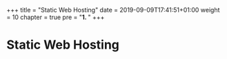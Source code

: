 +++
title = "Static Web Hosting"
date = 2019-09-09T17:41:51+01:00
weight = 10
chapter = true
pre = "<b>1. </b>"
+++

# Static Web Hosting